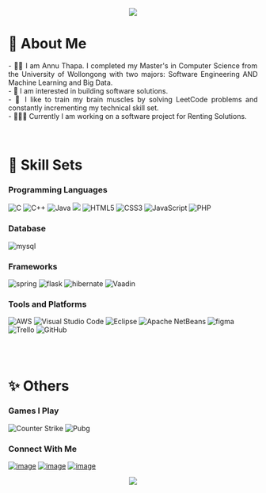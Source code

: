 
<p align="center">
  <img src="https://readme-typing-svg.demolab.com?font=Noto+Sans&weight=600&pause=100&color=4EAC52&center=true&vCenter=true&width=435&lines=Hello+!+Welcome+to+my+Profile+&#128519" >
</p>

<h1 align="left">🚀 About Me</h1>

<p align="justify">
- 👋🏻 I am Annu Thapa. I completed my Master's in Computer Science from the University of Wollongong with two majors: Software Engineering AND Machine Learning and Big Data. <br/> 
- 👀 I am interested in building software solutions.<br/>
- 🌱 I like to train my brain muscles by solving LeetCode problems and constantly incrementing my technical skill set.<br/>
- 👨🏻‍💻 Currently I am working on a software project for Renting Solutions. </br>

<br/>
<br/>
</p>
<h1 align="left">🧠 Skill Sets</h1>

### Programming Languages

![C](https://img.shields.io/badge/C%20-%232370ED.svg?style=for-the-badge&logo=c&logoColor=white)
![C++](https://img.shields.io/badge/C++%20-%2300599C.svg?style=for-the-badge&logo=c%2B%2B&logoColor=white)
![Java](https://img.shields.io/badge/Java-ED8B00?style=for-the-badge&logo=openjdk&logoColor=white)
<img src = "https://img.shields.io/badge/Python-14354C?style=for-the-badge&logo=python&logoColor=white"/>
![HTML5](https://img.shields.io/badge/HTML5%20-%23E34F26.svg?style=for-the-badge&logo=html5&logoColor=white)
![CSS3](https://img.shields.io/badge/CSS%20-%231572B6.svg?style=for-the-badge&logo=css3&logoColor=white)
![JavaScript](https://img.shields.io/badge/JavaScript%20-%23F7DF1E.svg?style=for-the-badge&logo=javascript&logoColor=black)
![PHP]( https://img.shields.io/badge/PHP-777BB4?style=for-the-badge&logo=php&logoColor=white)


### Database

![mysql](https://img.shields.io/badge/mysql-4479A1.svg?style=for-the-badge&logo=mysql&logoColor=white)

### Frameworks

![spring](https://img.shields.io/badge/spring-6DB33F.svg?style=for-the-badge&logo=spring&logoColor=white)
![flask](https://img.shields.io/badge/Flask-000000?style=for-the-badge&logo=flask&logoColor=white)
![hibernate](https://img.shields.io/badge/Hibernate-59666C?style=for-the-badge&logo=Hibernate&logoColor=white)
![Vaadin](https://img.shields.io/badge/Vaadin-ED8B00?style=for-the-badge)


### Tools and Platforms

![AWS](https://img.shields.io/badge/Amazon_AWS-232F3E?style=for-the-badge&logo=amazon-aws&logoColor=white)
![Visual Studio Code](https://img.shields.io/badge/Visual%20Studio%20Code-0078d7.svg?style=for-the-badge&logo=visual-studio-code&logoColor=white)
![Eclipse](https://img.shields.io/badge/Eclipse-2C2255?style=for-the-badge&logo=eclipse&logoColor=white)
![Apache NetBeans](https://img.shields.io/badge/apache%20netbeans-1B6AC6?style=for-the-badge&logo=apache%20netbeans%20IDE&logoColor=white)
![figma](https://img.shields.io/badge/figma-F24E1E.svg?style=for-the-badge&logo=figma&logoColor=white)
![Trello](https://img.shields.io/badge/Trello-0052CC?style=for-the-badge&logo=trello&logoColor=white)
![GitHub](https://img.shields.io/badge/github-%23121011.svg?style=for-the-badge&logo=github&logoColor=white)

<br/>
<br/>
<h1 align="left">✨ Others</h1>

### Games I Play
![Counter Strike](https://img.shields.io/badge/Counter_Strike-000000?style=for-the-badge&logo=counter-strike&logoColor=white)
![Pubg](https://img.shields.io/badge/PUBG_MOBILE-000000?style=for-the-badge&logo=counter-strike&logoColor=white)

### Connect With Me
[![image](https://img.shields.io/badge/LinkedIn-0077B5?style=for-the-badge&logo=linkedin&logoColor=white)](https://www.linkedin.com/in/annuthapa/)
[![image](https://img.shields.io/badge/Instagram-E4405F?style=for-the-badge&logo=instagram&logoColor=white)](https://www.instagram.com/annu.thapa55/)
[![image](https://img.shields.io/badge/Gmail-D14836?style=for-the-badge&logo=gmail&logoColor=white)](mailto:annu.thapa55@gmail.com)
  

<div align="center">
<img src="https://user-images.githubusercontent.com/73097560/115834477-dbab4500-a447-11eb-908a-139a6edaec5c.gif">
</div>
